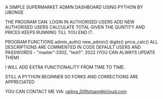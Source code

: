 A SIMPLE SUPERMARKET ADMIN DASHBOARD USING PYTHON BY UBONGE

THE PROGRAM CAN: 
    LOGIN IN AUTHORISED USERS
    ADD NEW AUTHORISED USERS
    CALCULATE TOTAL GIVEN THE QUNTITY AND PRICES
KEEPS RUNNING TILL YOU END IT.

PROGRAM FUNCTIONS 
    admin_auth()
    new_admin()
    digits()
    price_calc()
ALL DESCRIPTIONS ARE COMMENTED IN CODE
DEFAULT USERS AND PASSWORDS - "master":3302, "test1": 2022 
(YOU CAN ALWAYS UPDATE THEM)

I WILL ADD EXTRA FUNCTIONALITY FROM TIME TO TIME.

STILL A PYTHON BEGINNER SO FORKS AND CORRECTIONS ARE APPRECIATED

YOU CAN  CONTACT ME VIA: railing_00flotsam@icloud.com
